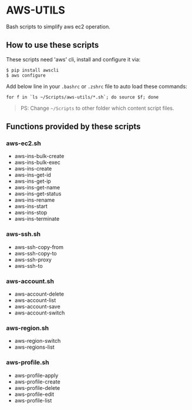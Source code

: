 # AWS-UTILS

Bash scripts to simplify aws ec2 operation.

## How to use these scripts

These scripts need 'aws' cli, install and configure it via:

```
$ pip install awscli
$ aws configure
```

Add below line in your `.bashrc` or `.zshrc` file to auto load these commands:
```
for f in `ls ~/Scripts/aws-utils/*.sh`; do source $f; done
```
> PS: Change `~/Scripts` to other folder which content script files.

## Functions provided by these scripts

### aws-ec2.sh
- aws-ins-bulk-create
- aws-ins-bulk-exec
- aws-ins-create
- aws-ins-get-id
- aws-ins-get-ip
- aws-ins-get-name
- aws-ins-get-status
- aws-ins-rename
- aws-ins-start
- aws-ins-stop
- aws-ins-terminate

### aws-ssh.sh
- aws-ssh-copy-from
- aws-ssh-copy-to
- aws-ssh-proxy
- aws-ssh-to

### aws-account.sh
- aws-account-delete
- aws-account-list
- aws-account-save
- aws-account-switch

### aws-region.sh
- aws-region-switch
- aws-regions-list

### aws-profile.sh
- aws-profile-apply
- aws-profile-create
- aws-profile-delete
- aws-profile-edit
- aws-profile-list

